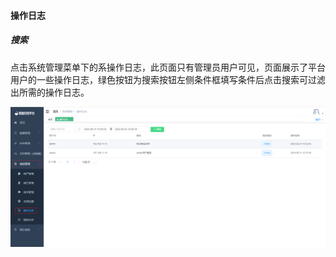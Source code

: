

#### 		操作日志

##### 				搜索

​	点击系统管理菜单下的系操作日志，此页面只有管理员用户可见，页面展示了平台用户的一些操作日志，绿色按钮为搜索按钮左侧条件框填写条件后点击搜索可过滤出所需的操作日志。

![image-20230621105713881](../../../images/whalealDataImages/image-20230621105713881.png)

